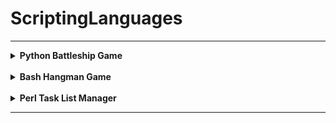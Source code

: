 # ScriptingLanguages
___

<details>
  <summary><strong>Python Battleship Game</strong></summary>

<table>
  <tr>
    <td width="40%">
      <p align="center">
        <img src="./assets/python.png" alt="Battleship Game - Python" width="180"/>
      </p>
    </td>
    <td width="60%">
      The Python Battleship game project is a computer implementation of the classic game "Battleship" designed for single-player interaction. The player attempts to sink computer-generated opponent ships by correctly identifying their coordinates on a 10x10 square board.
    </td>
  </tr>
</table>

### Overview

The Python Battleship game project consists of several classes responsible for managing gameplay:

1. **Coords Class**
   - `__init__(self, x, y)`: Initializes coordinates (x, y).
   - `__eq__(self, other)`: Compares two coordinate objects.
   - `__repr__(self)`: Returns a string representation of the coordinates.

2. **Board Class**
   - `__init__(self, hid=False, size=10)`: Initializes the game board with default size 10x10.
   - `add_ship(self, ship)`: Adds a ship to the board with specified parameters (size, orientation).
   - `contour(self, ship, verb=False)`: Prevents ships from overlapping or touching.

3. **Ship Class**
   - `__init__(self, kratka, maszty, orientacja)`: Initializes a ship with specified parameters (coordinates, size, orientation).
   - `statekPlynie(self)`: Places the ship on the board according to its orientation.

4. **Player Class**
   - `__init__(self, board)`: Initializes a player with a game board.
   - `wprowadzWspolrzedne(self)`: Retrieves player's input coordinates.
   - `wykonajRuch(self)`: Handles player's move by shooting at the opponent's board.

5. **Game Class**
   - `__init__(self, size=10)`: Initializes the game with a board size.
   - `rozmiescStatki(self)`: Randomly places ships on the board.
   - `start(self)`: Starts the game and allows the player 30 attempts to shoot. The game ends when all opponent ships are sunk.

### Running the Game

To run the game, execute the following command:
```bash
python3 statki.py
```

### Notes

- Ships are represented by segments that occupy consecutive squares either vertically or horizontally.
- The game is played on a 10x10 board where the player attempts to sink all opponent ships within 30 attempts.

</details>

<br>

<details>
  <summary><strong>Bash Hangman Game</strong></summary>

<table>
  <tr>
    <td width="40%">
      <p align="center">
        <img src="./assets/bash.png" alt="Hangman Game - Bash" width="180"/>
      </p>
    </td>
    <td width="60%">
      The "hangman.sh" script is a simple hangman game written in Bash. The player's objective is to guess a randomly chosen word. Each time an incorrect letter is guessed, another part of the hangman is drawn. The player has a limited number of attempts (6) to guess the word.
    </td>
  </tr>
</table>

### Functions

1. **draw_hangman()**
   - Draws the hangman figure based on the number of incorrect attempts.
   - Arguments: `$1` - Number of incorrect attempts.

2. **check_letter()**
   - Checks if a given letter is in the chosen word.
   - Arguments: `$1` - Letter to check. `$2` - Chosen word.

3. **mask_word()**
   - Masks the chosen word with dashes for letters not yet guessed.
   - Arguments: `$1` - Chosen word. `$2` - Guessed letters.

4. **get_random_word()**
   - Returns a random word defined in the script.

5. **display_help()**
   - Displays usage help for the script.

### Initialization and Game Mechanics

The script initializes the game by analyzing options provided at launch. If the `-h` option is given, the `display_help()` function is called; otherwise, the game begins automatically.

The script runs within an infinite loop where the player inputs letters or attempts to guess the entire word. Each iteration updates information about the guessed word, used letters, and remaining attempts.

The game ends when the player correctly guesses the word or exceeds 6 incorrect attempts. Upon completion of the game (win or lose), the script displays an appropriate message and the guessed word.

### Usage

1. Run the script without any options:
   ```bash
   ./hangman.sh
   ```

2. Display help:
   ```bash
   ./hangman.sh -h
   ```

### Limitations

- The script assumes that words to be guessed are defined within the `get_random_word()` function.
- The game supports only lowercase and uppercase letters of the Polish alphabet.

</details>

<br>

<details>
  <summary><strong>Perl Task List Manager</strong></summary>

<table>
  <tr>
    <td width="40%">
      <p align="center">
        <img src="./assets/perl.png" alt="Task List Manager - Perl" width="180"/>
      </p>
    </td>
    <td width="60%">
      The Task List Manager is a simple command-line Perl script designed to assist users in managing their to-do tasks. It allows users to add new tasks, view the task list, mark tasks as completed, remove completed tasks, and exit the program. The script utilizes a configuration file and provides a basic menu-driven interface.
    </td>
  </tr>
</table>

### Features

1. **Configuration File**

   The script uses a configuration file (`.todolistrc`) to store user-defined settings. If the configuration file does not exist, the script creates it with default settings.
   
   Default Configuration:
   - Priorities: LOW, MEDIUM, HIGH
   - Date Format: %Y-%m-%d

2. **Task File**

   The task list is stored in a file named `todo.txt`. If the file does not exist, the script creates an empty one.

3. **Menu Interface**

   The script presents a menu-driven interface with the following options:
   - Add Task
     - Prompts the user to enter a new task description, set priority (LOW/MEDIUM/HIGH), and due date. Adds the task to the list.
   - View Tasks
     - Displays a numbered list of tasks.
   - Mark as Completed
     - Displays the task list and prompts the user to enter the task number to mark as completed.
     - Marks the selected task as completed.
   - Clear Completed
     - Removes all completed tasks from the list.
   - Exit
     - Quits the program.
   - Help (Options)
     - Displays a help menu explaining available options.

4. **Command-Line Options**

   The script supports command-line options:
   - `-h` or `--help`: Displays detailed help information.

### Usage

#### Running the Script

To run the script, use the following command:
```bash
perl todo.pl
```

#### Options

- `-h` or `--help`: Displays detailed help menu.

### Notes

- The script uses a simple text file (`todo.txt`) to store tasks, each formatted with a due date, priority, and description.
- Minimal input validation is performed, so users are expected to input information in the specified format.

</details>

---

